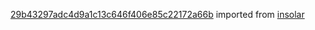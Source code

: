 [29b43297adc4d9a1c13c646f406e85c22172a66b](https://github.com/insolar/insolar/commit/29b43297adc4d9a1c13c646f406e85c22172a66b) imported from [insolar](https://github.com/insolar/insolar)
